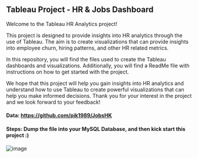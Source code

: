 ## Tableau Project - HR & Jobs Dashboard

Welcome to the Tableau HR Analytics project!

This project is designed to provide insights into HR analytics through the use of Tableau. The aim is to create visualizations that can provide insights into employee churn, hiring patterns, and other HR related metrics.

In this repository, you will find the files used to create the Tableau dashboards and visualizations. Additionally, you will find a ReadMe file with instructions on how to get started with the project.

We hope that this project will help you gain insights into HR analytics and understand how to use Tableau to create powerful visualizations that can help you make informed decisions. Thank you for your interest in the project and we look forward to your feedback!

#### Data: https://github.com/pik1989/JobsHK

#### Steps: Dump the file into your MySQL Database, and then kick start this project :)

![image](https://user-images.githubusercontent.com/34673684/142762470-1449b31d-ad44-420a-ab40-2e786f701975.png)

